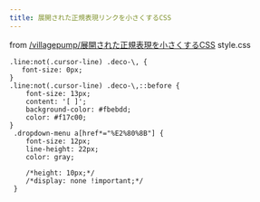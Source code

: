```yaml
---
title: 展開された正規表現リンクを小さくするCSS
---
```


from [/villagepump/展開された正規表現を小さくするCSS](https://scrapbox.io/villagepump/展開された正規表現を小さくするCSS)
style.css

````
.line:not(.cursor-line) .deco-\, {
   font-size: 0px;
}
.line:not(.cursor-line) .deco-\,::before {
	font-size: 13px;
    content: '[ ]';
    background-color: #fbebdd;
    color: #f17c00;
}
 .dropdown-menu a[href*="%E2%80%8B"] {
 	font-size: 12px;
 	line-height: 22px;
 	color: gray;
 	
 	/*height: 10px;*/
 	/*display: none !important;*/
 }
````
